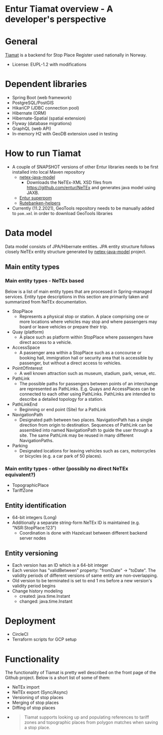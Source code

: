 Entur Tiamat overview - A developer's perspective
===

# General

[Tiamat](https://github.com/entur/tiamat) is a backend for Stop Place Register used nationally in Norway.

* License: EUPL-1.2 with modifications

# Dependent libraries

* Spring Boot (web framework)
* PostgreSQL/PostGIS
* HikariCP (JDBC connection pool)
* Hibernate (ORM)
* Hibernate-Spatial (spatial extension)
* Flyway (database migrations)
* GraphQL (web API)
* In-memory H2 with GeoDB extension used in testing

# How to run Tiamat

* A couple of SNAPSHOT versions of other Entur libraries needs to be first installed into local Maven repository
    * [netex-java-model](https://github.com/entur/netex-java-model)
        * Downloads the NeTEx-XML XSD files from <https://github.com/entur/NeTEx> and generates java model using JAXB.
    * [Entur superpom](https://github.com/entur/superpom)
    * [Rutebanken-helpers](https://github.com/entur/rutebanken-helpers)
* Currently (11.2.2021), GeoTools repository needs to be manually added to `pom.xml` in order to download GeoTools libraries

# Data model

Data model consists of JPA/Hibernate entities. JPA entity structure follows closely NeTEx entity structure generated by [netex-java-model](https://github.com/entur/netex-java-model) project.

## Main entity types

### Main entity types - NeTEx based

Below is a list of main entity types that are processed in Spring-managed services. Entity type descriptions in this section are primarily taken and summarized from NeTEx documentation.

* StopPlace
    * Represents a physical stop or station. A place comprising one or more locations where vehicles may stop and where passengers may board or leave vehicles or prepare their trip.
* Quay (platform)
    * A place such as platform within StopPlace where passengers have direct access to a vehicle.
* AccessSpace
    * A passenger area within a StopPlace such as a concourse or booking hall, immigration hall or security area that is accessible by passenger, but without a direct access to vehicles.
* PointOfInterest
    * A well known attraction such as museum, stadium, park, venue, etc.
* PathLink
    * The possible paths for passengers between points of an interchange are represented as PathLinks. E.g. Quays and AccessPlaces can be connected to each other using PathLinks. PathLinks are intended to describe a detailed topology for a station.
* PathLinkEnd
    * Beginning or end point (Site) for a PathLink
* NavigationPath
    * Designated path between two places. NavigationPath has a single direction from origin to destination. Sequences of PathLink can be assembled into named NavigationPath to guide the user through a site. The same PathLink may be reused in many different NavigationPaths.
* Parking
    * Designated locations for leaving vehicles such as cars, motorcycles or bicycles (e.g. a car park of 50 places).

### Main entity types - other (possibly no direct NeTEx equivalent?)

* TopographicPlace
* TariffZone

## Entity identification

* 64-bit integers (Long)
* Additionally a separate string-form NeTEx ID is maintained (e.g. "NSR:StopPlace:123")
    * Coordination is done with Hazelcast between different backend server nodes

## Entity versioning

* Each version has an ID which is a 64-bit integer
* Each version has "validBetween" property: "fromDate" -> "toDate". The validity periods of different versions of same entity are non-overlapping.
* Old version to be terminated is set to end 1 ms before a new version's validity period begins
* Change history modeling
    * created: java.time.Instant
    * changed: java.time.Instant

# Deployment

* CircleCI
* Terraform scripts for GCP setup

# Functionality

The functionality of Tiamat is pretty well described on the front page of the Github project. Below is a short list of some of them:
* NeTEx import
* NeTEx export (Sync/Async)
* Versioning of stop places
* Merging of stop places
* Diffing of stop places
* > Tiamat supports looking up and populating references to tariff zones and topographic places from polygon matches when saving a stop place.
